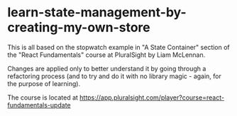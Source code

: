 ﻿# learn-state-management-by-creating-my-own-store

This is all based on the stopwatch example in "A State Container" section of the "React Fundamentals" course at PluralSight by Liam McLennan.

Changes are applied only to better understand it by going through a refactoring process (and to try and do it with no library magic - again, for the purpose of learning).

The course is located at https://app.pluralsight.com/player?course=react-fundamentals-update
